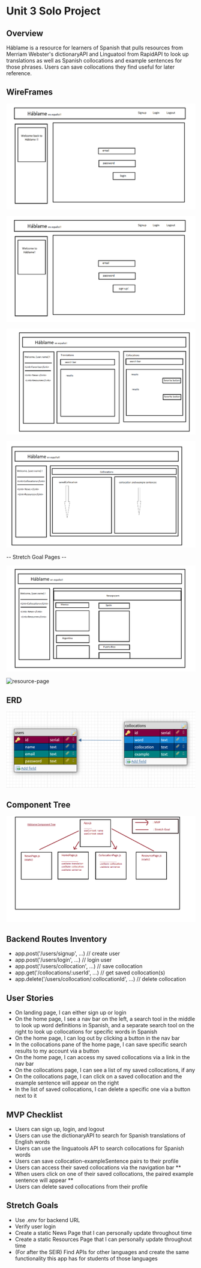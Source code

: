 # Unit 3 Solo Project

## Overview ##

Háblame is a resource for learners of Spanish that pulls resources from Merriam Webster's dictionaryAPI and Linguatool from RapidAPI to look up translations as well as Spanish collocations and example sentences for those phrases. Users can save collocations they find useful for later reference.

## WireFrames ##

![login-page](/wireframes/LoginPage.png)

![signup-page](./wireframes/SignupPage.png)

![home-page](./wireframes/HomePage.png)

![collocation-page](./wireframes/CollocationPage.png)

-- Stretch Goal Pages --

![news-page](./wireframes/NewsPage.png)

![resource-page](./wireframes/ResourcePage.png)


## ERD ##

![ERD-graphic](./ERD.png)

## Component Tree ##

![component-tree](./wireframes/ComponentTree.png)

## Backend Routes Inventory ##

- app.post('/users/signup', ...)                                // create user 
- app.post('/users/login', ...)                          // login user
- app.post('/users/collocation', ...)                    // save collocation
- app.get('/collocations/:userId', ...)                   // get saved collocation(s)
- app.delete('/users/collocation/:collocationId', ...)   // delete collocation

## User Stories ##

- On landing page, I can either sign up or login
- On the home page, I see a nav bar on the left, a search tool in the middle to look up word definitions in Spanish, and a separate search tool on the right to look up collocations for specific words in Spanish
- On the home page, I can log out by clicking a button in the nav bar
- In the collocations pane of the home page, I can save specific search results to my account via a button
- On the home page, I can access my saved collocations via a link in the nav bar
- On the collocations page, I can see a list of my saved collocations, if any
- On the collocations page, I can click on a saved collocation and the example sentence will appear on the right
- In the list of saved collocations, I can delete a specific one via a button next to it

## MVP Checklist ##
- Users can sign up, login, and logout
- Users can use the dictionaryAPI to search for Spanish translations of English words
- Users can use the linguatools API to search collocations for Spanish words
- Users can save collocation-exampleSentence pairs to their profile
- Users can access their saved collocations via the navigation bar **
- When users click on one of their saved collocations, the paired example sentence will appear **
- Users can delete saved collocations from their profile


## Stretch Goals ##

- Use .env for backend URL
- Verify user login
- Create a static News Page that I can personally update throughout time
- Create a static Resources Page that I can personally update throughout time
- (For after the SEIR) Find APIs for other languages and create the same functionality this app has for students of those languages